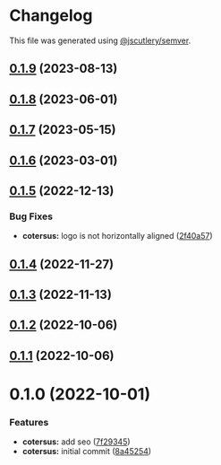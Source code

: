 # Changelog

This file was generated using [@jscutlery/semver](https://github.com/jscutlery/semver).

## [0.1.9](https://github.com/robinpellegrims/pellegrims/compare/cotersus-0.1.8...cotersus-0.1.9) (2023-08-13)

## [0.1.8](https://github.com/robinpellegrims/pellegrims/compare/cotersus-0.1.7...cotersus-0.1.8) (2023-06-01)

## [0.1.7](https://github.com/robinpellegrims/pellegrims/compare/cotersus-0.1.6...cotersus-0.1.7) (2023-05-15)

## [0.1.6](https://github.com/robinpellegrims/pellegrims/compare/cotersus-0.1.5...cotersus-0.1.6) (2023-03-01)

## [0.1.5](https://github.com/robinpellegrims/pellegrims/compare/cotersus-0.1.4...cotersus-0.1.5) (2022-12-13)

### Bug Fixes

- **cotersus:** logo is not horizontally aligned ([2f40a57](https://github.com/robinpellegrims/pellegrims/commit/2f40a5760fcb15427e760536c1583eaf8836bb3b))

## [0.1.4](https://github.com/robinpellegrims/pellegrims/compare/cotersus-0.1.3...cotersus-0.1.4) (2022-11-27)

## [0.1.3](https://github.com/robinpellegrims/pellegrims/compare/cotersus-0.1.2...cotersus-0.1.3) (2022-11-13)

## [0.1.2](https://github.com/robinpellegrims/pellegrims/compare/cotersus-0.1.1...cotersus-0.1.2) (2022-10-06)

## [0.1.1](https://github.com/robinpellegrims/pellegrims/compare/cotersus-0.1.0...cotersus-0.1.1) (2022-10-06)

# 0.1.0 (2022-10-01)

### Features

- **cotersus:** add seo ([7f29345](https://github.com/robinpellegrims/pellegrims/commit/7f293451c8d109502cb5815cd576a4df1478af39))
- **cotersus:** initial commit ([8a45254](https://github.com/robinpellegrims/pellegrims/commit/8a45254a27e7f4618c60c0ee885fe52f41cec2fe))
